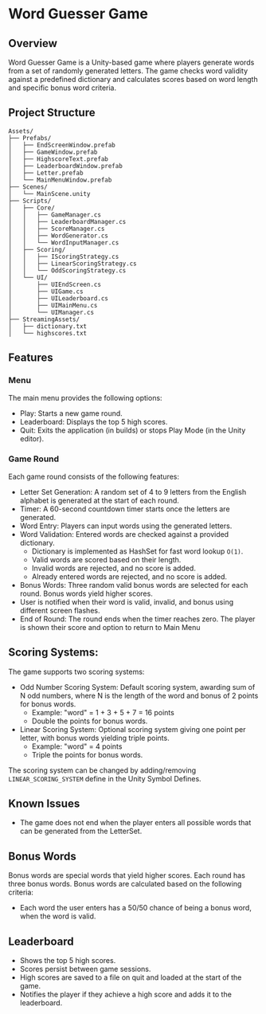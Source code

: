 # Word Guesser Game
## Overview
Word Guesser Game is a Unity-based game where players generate words from a set of randomly generated letters. The game checks word validity against a predefined dictionary and calculates scores based on word length and specific bonus word criteria.

## Project Structure
```
Assets/
├── Prefabs/
│   ├── EndScreenWindow.prefab
│   ├── GameWindow.prefab
│   ├── HighscoreText.prefab
│   ├── LeaderboardWindow.prefab
│   ├── Letter.prefab
│   └── MainMenuWindow.prefab
├── Scenes/
│   └── MainScene.unity
├── Scripts/
│   ├── Core/
│   │   ├── GameManager.cs
│   │   ├── LeaderboardManager.cs
│   │   ├── ScoreManager.cs
│   │   ├── WordGenerator.cs
│   │   └── WordInputManager.cs
│   ├── Scoring/
│   │   ├── IScoringStrategy.cs
│   │   ├── LinearScoringStrategy.cs
│   │   └── OddScoringStrategy.cs
│   └── UI/
│       ├── UIEndScreen.cs
│       ├── UIGame.cs
│       ├── UILeaderboard.cs
│       ├── UIMainMenu.cs
│       └── UIManager.cs
├── StreamingAssets/
│   ├── dictionary.txt
│   └── highscores.txt

```

## Features
### Menu
The main menu provides the following options:
- Play: Starts a new game round.
- Leaderboard: Displays the top 5 high scores.
- Quit: Exits the application (in builds) or stops Play Mode (in the Unity editor).
### Game Round
Each game round consists of the following features:
- Letter Set Generation: A random set of 4 to 9 letters from the English alphabet is generated at the start of each round.
- Timer: A 60-second countdown timer starts once the letters are generated.
- Word Entry: Players can input words using the generated letters.
- Word Validation: Entered words are checked against a provided dictionary.
    - Dictionary is implemented as HashSet for fast word lookup `O(1)`.
    - Valid words are scored based on their length.
    - Invalid words are rejected, and no score is added.
    - Already entered words are rejected, and no score is added.
- Bonus Words: Three random valid bonus words are selected for each round. Bonus words yield higher scores.
- User is notified when their word is valid, invalid, and bonus using different screen flashes.
- End of Round: The round ends when the timer reaches zero. The player is shown their score and option to return to Main Menu
## Scoring Systems:
The game supports two scoring systems:
- Odd Number Scoring System: Default scoring system, awarding sum of N odd numbers, where N is the length of the word and bonus of 2 points for bonus words.
    - Example: "word" = 1 + 3 + 5 + 7 = 16 points
    - Double the points for bonus words.
- Linear Scoring System: Optional scoring system giving one point per letter, with bonus words yielding triple points.
    - Example: "word" = 4 points
    - Triple the points for bonus words.

The scoring system can be changed by adding/removing `LINEAR_SCORING_SYSTEM` define in the Unity Symbol Defines.

## Known Issues
- The game does not end when the player enters all possible words that can be generated from the LetterSet.

## Bonus Words
Bonus words are special words that yield higher scores. Each round has three bonus words. Bonus words are calculated based on the following criteria:
- Each word the user enters has a 50/50 chance of being a bonus word, when the word is valid.
## Leaderboard
- Shows the top 5 high scores.
- Scores persist between game sessions.
- High scores are saved to a file on quit and loaded at the start of the game.
- Notifies the player if they achieve a high score and adds it to the leaderboard.